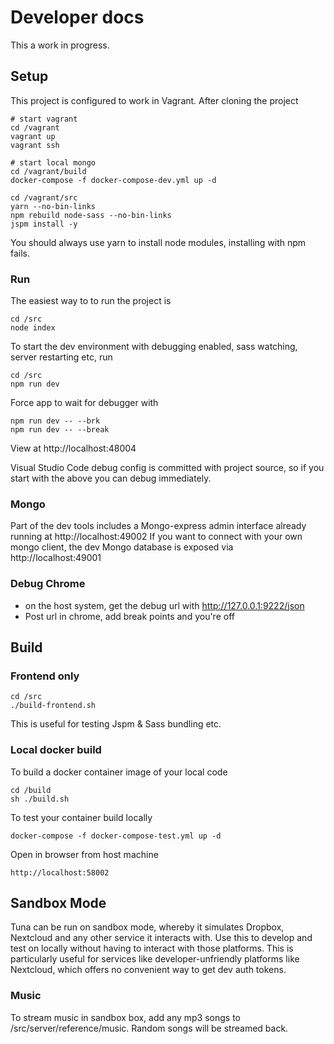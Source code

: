 # Developer docs

This a work in progress.

## Setup

This project is configured to work in Vagrant. After cloning the project

    # start vagrant
    cd /vagrant
    vagrant up
    vagrant ssh

    # start local mongo
    cd /vagrant/build
    docker-compose -f docker-compose-dev.yml up -d 

    cd /vagrant/src
    yarn --no-bin-links 
    npm rebuild node-sass --no-bin-links
    jspm install -y

You should always use yarn to install node modules, installing with npm fails.

### Run

The easiest way to to run the project is

    cd /src
    node index

To start the dev environment with debugging enabled, sass watching, server restarting etc, run

    cd /src
    npm run dev

Force app to wait for debugger with

    npm run dev -- --brk
    npm run dev -- --break

View at http://localhost:48004

Visual Studio Code debug config is committed with project source, so if you start with the above you can debug immediately.

### Mongo 

Part of the dev tools includes a Mongo-express admin interface already running at http://localhost:49002
If you want to connect with your own mongo client, the dev Mongo database is exposed via http://localhost:49001

### Debug Chrome

- on the host system, get the debug url with http://127.0.0.1:9222/json
- Post url in chrome, add break points and you're off

## Build

### Frontend only 

    cd /src
    ./build-frontend.sh

This is useful for testing Jspm & Sass bundling etc.

### Local docker build

To build a docker container image of your local code

    cd /build
    sh ./build.sh

To test your container build locally

    docker-compose -f docker-compose-test.yml up -d

Open in browser from host machine

    http://localhost:58002

## Sandbox Mode

Tuna can be run on sandbox mode, whereby it simulates Dropbox, Nextcloud and any other service it interacts with. Use this to develop and test on locally without having to interact with those platforms. This is particularly useful for services like developer-unfriendly platforms like Nextcloud, which offers no convenient way to get dev auth tokens.

### Music

To stream music in sandbox box, add any mp3 songs to /src/server/reference/music. Random songs will be streamed back.